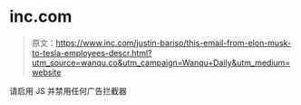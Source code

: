 # inc.com

> 原文：<https://www.inc.com/justin-bariso/this-email-from-elon-musk-to-tesla-employees-descr.html?utm_source=wanqu.co&utm_campaign=Wanqu+Daily&utm_medium=website>

请启用 JS 并禁用任何广告拦截器